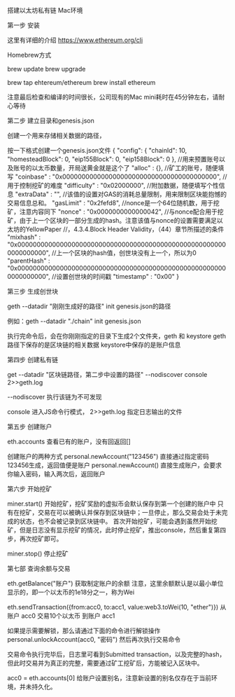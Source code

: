 搭建以太坊私有链 Mac环境

第一步 安装

这里有详细的介绍
https://www.ethereum.org/cli

Homebrew方式

brew update
brew upgrade

brew tap ehtereum/ethereum
brew install ethereum

注意最后检查和编译的时间很长，公司现有的Mac mini耗时在45分钟左右，请耐心等待

第二步 建立目录和genesis.json

创建一个用来存储相关数据的路径，

按一下格式创建一个genesis.json文件
{
  "config": {
        "chainId": 10,
        "homesteadBlock": 0,
        "eip155Block": 0,
        "eip158Block": 0
  },
  //用来预置账号以及账号的以太币数量，开局送黄金就是这个了
  "alloc"      : {},
  //矿工的账号，随便填写
  "coinbase"   : "0x0000000000000000000000000000000000000000",
  //用于控制挖矿的难度
  "difficulty" : "0x02000000",
  //附加数据，随便填写个性信息
  "extraData"  : "",
  //该值的设置对GAS的消耗总量限制，用来限制区块能抱憾的交易信息总和。
  "gasLimit"   : "0x2fefd8",
  //nonce是一个64位随机数，用于挖矿，注意内容同下
  "nonce"      : "0x0000000000000042",
  //与nonce配合用于挖矿，由于上一个区块的一部分生成的hash。注意该值与nonce的设置需要满足以太坊的YellowPaper
  //，4.3.4.Block Header Validity，（44）章节所描述的条件
  "mixhash"    : "0x0000000000000000000000000000000000000000000000000000000000000000",
  //上一个区块的hash值，创世块没有上一个，所以为0
  "parentHash" : "0x0000000000000000000000000000000000000000000000000000000000000000",
  //设置创世块的时间戳
  "timestamp"  : "0x00"
}

第三步 生成创世块

geth --datadir "刚刚生成好的路径" init genesis.json的路径

例如：geth --datadir "./chain" init genesis.json

执行完命令后，会在你刚刚指定的目录下生成2个文件夹，geth 和 keystore
geth路径下保存的是区块链的相关数据
keystore中保存的是账户信息

第四步 创建私有链

get --datadir "区块链路径，第二步中设置的路径" --nodiscover console 2>>geth.log

--nodiscover 执行该链为不可发现

console 进入JS命令行模式，
2>>geth.log 指定日志输出的文件

第五步 创建账户

eth.accounts  查看已有的账户，没有回返回[]

创建账户的两种方式
personal.newAccount("123456") 直接通过指定密码123456生成，返回值便是账户
personal.newAccount() 直接生成账户，会要求你输入密码，输入两次后，返回账户

第六步 开始挖矿

miner.start() 开始挖矿，挖矿奖励的虚拟币会默认保存到第一个创建的账户中
只有在挖矿，交易在可以被确认并保存到区块链中；一旦停止，那么交易会处于未完成的状态，也不会被记录到区块链中。
首次开始挖矿，可能会遇到虽然开始挖矿，但是日志没有显示挖矿的情况，此时停止挖矿，推出console，然后重复第四步，再次挖矿即可。


miner.stop() 停止挖矿

第七部 查询余额与交易


eth.getBalance("账户") 获取制定账户的余额
注意，这里余额默认是以最小单位显示的，即一个以太币的1e18分之一，称为Wei

eth.sendTransaction({from:acc0, to:acc1, value:web3.toWei(10, "ether")}) 
从账户 acc0 交易10个以太币 到账户 acc1

如果提示需要解锁，那么请通过下面的命令进行解锁操作
personal.unlockAccount(acc0, "密码")
然后再次执行交易命令



交易命令执行完毕后，日志里可看到Submitted transaction，以及完整的hash，但此时交易并为真正的完整，需要通过矿工挖矿后，方能被记入区块中。

acc0 = eth.accounts[0] 给账户设置别名，注意新设置的别名仅存在于当前环境，并未持久化。

